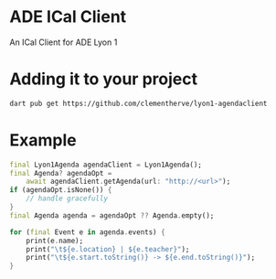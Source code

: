 # ADE ICal Client
An ICal Client for ADE Lyon 1

# Adding it to your project
```bash
dart pub get https://github.com/clementherve/lyon1-agendaclient
```

# Example
```dart
final Lyon1Agenda agendaClient = Lyon1Agenda();
final Agenda? agendaOpt =
    await agendaClient.getAgenda(url: "http://<url>");
if (agendaOpt.isNone()) {
    // handle gracefully
}
final Agenda agenda = agendaOpt ?? Agenda.empty();

for (final Event e in agenda.events) {
    print(e.name);
    print("\t${e.location} | ${e.teacher}");
    print("\t${e.start.toString()} -> ${e.end.toString()}");
}
```
